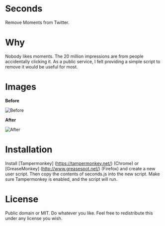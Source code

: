 # Seconds
Remove Moments from Twitter.

# Why

Nobody likes moments. The 20 million impressions are from people accidentally clicking it. As a public service, I felt providing a simple script to remove it would be useful for most.

# Images

**Before**

![Before](http://i.imgur.com/dLpSI2R.png)

**After**

![After](http://i.imgur.com/N4A3lko.png)

# Installation

Install [Tampermonkey] (https://tampermonkey.net/) (Chrome) or [GreaseMonkey] (http://www.greasespot.net/) (Firefox) and create a new user script. Then copy the contents of seconds.js into the new script. Make sure Tampermonkey is enabled, and the script will run.

# License 

Public domain or MIT. Do whatever you like. Feel free to redistribute this under any license you wish.
